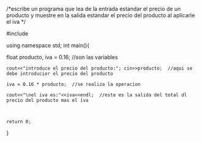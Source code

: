/*escribe un programa que lea de la entrada estandar
el precio de un producto
y muestre en la salida estandar 
el precio del producto al aplicarle el iva 
*/

#include <iostream>

using namespace std;
int main(){

float producto, iva = 0.16; //son las variables
	
	cout<<"introduce el precio del producto:"; cin>>producto;  //aqui se debe introducior el precio del producto
	
	iva = 0.16 * producto;  //se realiza la operacion
	
	cout<<"\nel iva es:"<<iva<<endl;  //este es la salida del total dl precio del producto mas el iva
	
	
	
	return 0;
}

